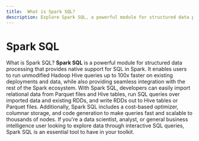 ```yaml
---
title:  What is Spark SQL?
description: Explore Spark SQL, a powerful module for structured data processing that provides native support for SQL in Spark. Spark SQL allows users to run unmodified Hadoop Hive queries up to 100x faster on existing deployments and data, offering seamless integration with the broader Spark ecosystem. Developers can easily import relational data, run SQL queries over imported data and existing RDDs, and write RDDs out to Hive tables or Parquet files. With features like a cost-based optimizer, columnar storage, and code generation, Spark SQL ensures fast and scalable queries across thousands of nodes, making it an essential tool for data scientists, analysts, and business intelligence users.
---
```


# Spark SQL

What is Spark SQL? **Spark SQL** is a powerful module for structured data processing that provides native support for SQL in Spark. It enables users to run unmodified Hadoop Hive queries up to 100x faster on existing deployments and data, while also providing seamless integration with the rest of the Spark ecosystem. With Spark SQL, developers can easily import relational data from Parquet files and Hive tables, run SQL queries over imported data and existing RDDs, and write RDDs out to Hive tables or Parquet files. Additionally, Spark SQL includes a cost-based optimizer, columnar storage, and code generation to make queries fast and scalable to thousands of nodes. If you're a data scientist, analyst, or general business intelligence user looking to explore data through interactive SQL queries, Spark SQL is an essential tool to have in your toolkit.
